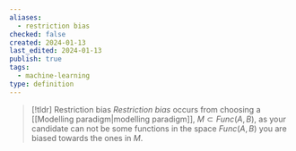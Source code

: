 ```yaml
---
aliases:
  - restriction bias
checked: false
created: 2024-01-13
last_edited: 2024-01-13
publish: true
tags:
  - machine-learning
type: definition
---
```

>[!tldr] Restriction bias
>*Restriction bias* occurs from choosing a [[Modelling paradigm|modelling paradigm]], $M \subset Func(A,B)$, as your candidate can not be some functions in the space $Func(A,B)$ you are biased towards the ones in $M$.

